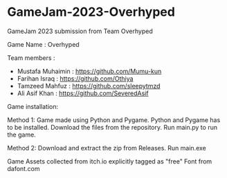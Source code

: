 # GameJam-2023-Overhyped
GameJam 2023 submission from Team Overhyped

Game Name : Overhyped

Team members :  
- Mustafa Muhaimin  : https://github.com/Mumu-kun
- Farihan Israq     : https://github.com/Othiya
- Tamzeed Mahfuz    : https://github.com/sleepytmzd
- Ali Asif Khan     : https://github.com/SeveredAsif

Game installation:

Method 1:
Game made using Python and Pygame.
Python and Pygame has to be installed.
Download the files from the repository.
Run main.py to run the game.

Method 2:
Download and extract the zip from Releases.
Run main.exe

Game Assets collected from itch.io explicitly tagged as "free" 
Font from dafont.com  
